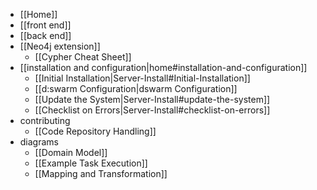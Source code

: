 * [[Home]]
* [[front end]]
* [[back end]]
* [[Neo4j extension]]
  * [[Cypher Cheat Sheet]]
* [[installation and configuration|home#installation-and-configuration]]
  * [[Initial Installation|Server-Install#Initial-Installation]]
  * [[d:swarm Configuration|dswarm Configuration]]
  * [[Update the System|Server-Install#update-the-system]]
  * [[Checklist on Errors|Server-Install#checklist-on-errors]]
* contributing
  * [[Code Repository Handling]]
* diagrams
  * [[Domain Model]]
  * [[Example Task Execution]]
  * [[Mapping and Transformation]]
